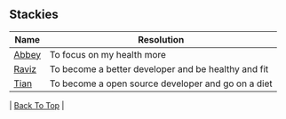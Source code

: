 ## Stackies

| Name                                  | Resolution                                          |
| ------------------------------------- | --------------------------------------------------- |
| [Abbey](https://github.com/AbbeyIT)   | To focus on my health more                          |
| [Raviz](https://github.com/gorvyz)    | To become a better developer and be healthy and fit |
| [Tian](https://github.com/tianbuyung) | To become a open source developer and go on a diet  |

| [Back To Top](#Stackies) |
